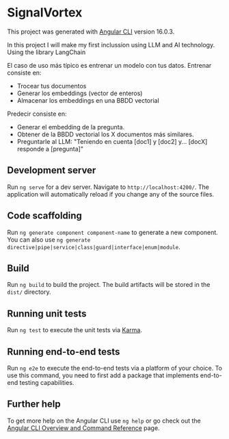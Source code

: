 # SignalVortex

This project was generated with [Angular CLI](https://github.com/angular/angular-cli) version 16.0.3.

In this project I will make my first inclussion using LLM and AI technology. Using the library LangChain 

El caso de uso más típico es entrenar un modelo con tus datos. Entrenar consiste en:
- Trocear tus documentos
- Generar los embeddings (vector de enteros)
- Almacenar los embeddings en una BBDD vectorial

Predecir consiste en:
- Generar el embedding de la pregunta.
- Obtener de la BBDD vectorial los X documentos más similares.
- Preguntarle al LLM: "Teniendo en cuenta [doc1] y [doc2] y... [docX] responde a [pregunta]"

## Development server

Run `ng serve` for a dev server. Navigate to `http://localhost:4200/`. The application will automatically reload if you change any of the source files.

## Code scaffolding

Run `ng generate component component-name` to generate a new component. You can also use `ng generate directive|pipe|service|class|guard|interface|enum|module`.

## Build

Run `ng build` to build the project. The build artifacts will be stored in the `dist/` directory.

## Running unit tests

Run `ng test` to execute the unit tests via [Karma](https://karma-runner.github.io).

## Running end-to-end tests

Run `ng e2e` to execute the end-to-end tests via a platform of your choice. To use this command, you need to first add a package that implements end-to-end testing capabilities.

## Further help

To get more help on the Angular CLI use `ng help` or go check out the [Angular CLI Overview and Command Reference](https://angular.io/cli) page.
